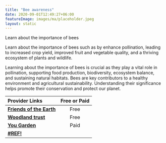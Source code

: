 ```yaml
---
title: "Bee awareness"
date: 2020-09-01T12:49:27+06:00
featureImage: images/ma/placeholder.jpeg
layout: static
---
```


Learn about the importance of bees

Learn about the importance of bees such as by enhance pollination, leading to increased crop yield, improved fruit and vegetable quality, and a thriving ecosystem of plants and wildlife.

Learning about the importance of bees is crucial as they play a vital role in pollination, supporting food production, biodiversity, ecosystem balance, and sustaining natural habitats. Bees are key contributors to a healthy environment and agricultural sustainability. Understanding their significance helps promote their conservation and protect our planet.

| Provider Links      | Free or Paid  |  
| :-----------          | :--------------:      |  
| [**Friends of the Earth**](https://friendsoftheearth.uk/nature/10-easy-ways-help-bees) | Free | 
| [**Woodland trust**](https://www.woodlandtrust.org.uk/blog/2023/04/why-are-bees-important/) | Free  | 
| [**You Garden**](https://www.yougarden.com/?source=AFFWIN) | Paid | 
| [**#REF!**](#REF!) |  | 
  

<br/><br/>







